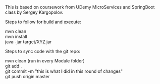 This is based on coursework from UDemy MicroServices and SpringBoot class by Sergey Kargopolov.

<bold>Steps to follow for build and execute:</bold>
<p>
  mvn clean<br>
  mvn install<br>
  java -jar target/XYZ.jar<br>

<bold>Steps to sync code with the git repo:</bold>
<p>
  mvn clean (run in every Module folder)<br>
  git add .<br>
  git commit -m "this is what I did in this round of changes"<br>
  git push origin master<br>
  
